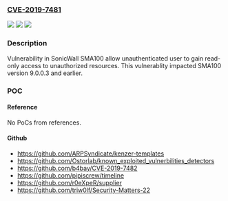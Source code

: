 ### [CVE-2019-7481](https://cve.mitre.org/cgi-bin/cvename.cgi?name=CVE-2019-7481)
![](https://img.shields.io/static/v1?label=Product&message=SMA100&color=blue)
![](https://img.shields.io/static/v1?label=Version&message=n%2Fa&color=blue)
![](https://img.shields.io/static/v1?label=Vulnerability&message=CWE-89%3A%20Improper%20Neutralization%20of%20Special%20Elements%20used%20in%20an%20SQL%20Command%20('SQL%20Injection')&color=brighgreen)

### Description

Vulnerability in SonicWall SMA100 allow unauthenticated user to gain read-only access to unauthorized resources. This vulnerablity impacted SMA100 version 9.0.0.3 and earlier.

### POC

#### Reference
No PoCs from references.

#### Github
- https://github.com/ARPSyndicate/kenzer-templates
- https://github.com/Ostorlab/known_exploited_vulnerbilities_detectors
- https://github.com/b4bay/CVE-2019-7482
- https://github.com/pipiscrew/timeline
- https://github.com/r0eXpeR/supplier
- https://github.com/triw0lf/Security-Matters-22

